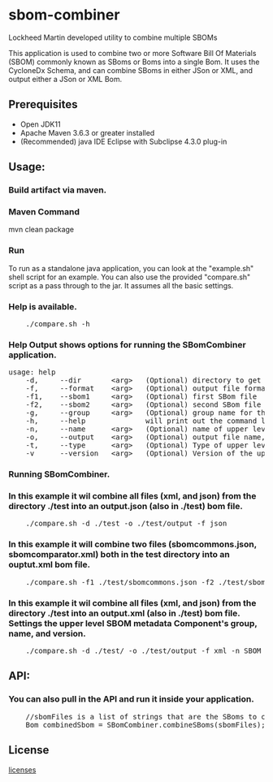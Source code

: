 # sbom-combiner
Lockheed Martin developed utility to combine multiple SBOMs

This application is used to combine two or more Software Bill Of Materials (SBOM) commonly known as SBoms or Boms into a single Bom.
It uses the CycloneDx Schema, and can combine SBoms in either JSon or XML, and output either a JSon or XML Bom.

## Prerequisites
- Open JDK11
- Apache Maven 3.6.3 or greater installed
- (Recommended) java IDE Eclipse with Subclipse 4.3.0 plug-in

## Usage:

### Build artifact via maven.
### Maven Command
mvn clean package

### Run
To run as a standalone java application, you can look at the "example.sh" shell script for an example.
You can also use the provided "compare.sh" script as a pass through to the jar.  It assumes all the basic settings.

### Help is available.
<pre>
    ./compare.sh -h
</pre>

### Help Output shows options for running the SBomCombiner application.
<pre>
usage: help
    -d,     --dir       &lt;arg&gt;   (Optional) directory to get all SBoms from
    -f,     --format    &lt;arg&gt;   (Optional) output file format, Valid values json, xml.  Default is json
    -f1,    --sbom1     &lt;arg&gt;   (Optional) first SBom file
    -f2,    --sbom2     &lt;arg&gt;   (Optional) second SBom file
    -g,     --group     &lt;arg&gt;   (Optional) group name for the upper level Component of the combined SBom
    -h,     --help              will print out the command line options.
    -n,     --name      &lt;arg&gt;   (Optional) name of upper level component of the combined SBom
    -o,     --output    &lt;arg&gt;   (Optional) output file name, default is combine.json or combine.xml
    -t,     --type      &lt;arg&gt;   (Optional) Type of upper level component of the combined SBom.  Valid types are APPLICATION, CONTAINER, DEVICE, FILE, FIRMWARE, FRAMEWORK, LIBRARY, or OPERATING_SYSTEM.  Default value is CONTAINER.
    -v      --version   &lt;arg&gt;   (Optional) Version of the upper level component of the combined SBom.
</pre>

### Running SBomCombiner.
### In this example it wil combine all files (xml, and json) from the directory ./test into an output.json (also in ./test) bom file.
<pre>
    ./compare.sh -d ./test -o ./test/output -f json
</pre>

### In this example it will combine two files (sbomcommons.json, sbomcomparator.xml) both in the test directory into an ouptut.xml bom file.
<pre>
    ./compare.sh -f1 ./test/sbomcommons.json -f2 ./test/sbomcomparator.xml -o output -f xml
</pre>

### In this example it wil combine all files (xml, and json) from the directory ./test into an output.xml (also in ./test) bom file.  Settings the upper level SBOM metadata Component's group, name, and version.
<pre>
    ./compare.sh -d ./test/ -o ./test/output -f xml -n SBOM -g com.lmco.efoss -v 2.0.3
</pre>

## API:
### You can also pull in the API and run it inside your application.
<pre>
    //sbomFiles is a list of strings that are the SBoms to combine.
    Bom combinedSbom = SBomCombiner.combineSBoms(sbomFiles);
</pre>

## License
[licenses](./LICENSE)
